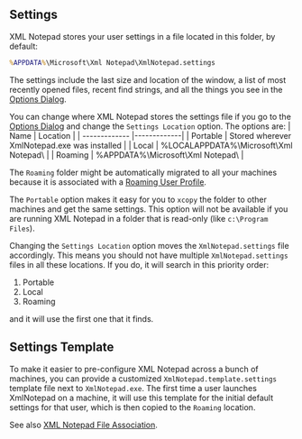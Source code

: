 ## Settings

XML Notepad stores your user settings in a file located in this folder, by default:

```cmd
%APPDATA%\Microsoft\Xml Notepad\XmlNotepad.settings
```

The settings include the last size and location of the window, a list of most recently opened files, recent find strings, and all the things you see in the [Options Dialog](options.md).

You can change where XML Notepad stores the settings file if you go to the [Options Dialog](options.md)  and change the `Settings Location` option. The options are:
| Name         | Location      |
| ------------- |-------------|
| Portable | Stored wherever XmlNotepad.exe was installed |
| Local   | %LOCALAPPDATA%\Microsoft\Xml Notepad\ |
| Roaming | %APPDATA%\Microsoft\Xml Notepad\ |

The `Roaming` folder might be automatically migrated to all your machines because it is associated with a [Roaming User Profile](https://blogs.windows.com/windowsdeveloper/2016/05/03/getting-started-with-roaming-app-data/).

The `Portable` option makes it easy for you to `xcopy` the folder to other machines and get the same settings. This option will not be available if you are running XML Notepad in a folder that is read-only (like `c:\Program Files`).

Changing the `Settings Location` option moves the `XmlNotepad.settings` file accordingly. This means you should not have multiple `XmlNotepad.settings` files in all these locations. If you do, it will search in this priority order:

1. Portable
2. Local
3. Roaming

and it will use the first one that it finds.

## Settings Template

To make it easier to pre-configure XML Notepad across a bunch of machines, you can provide a customized `XmlNotepad.template.settings` template file next to `XmlNotepad.exe`. The first time a user launches XmlNotepad on a machine, it will use this template for the initial default settings for that user, which is then copied to the `Roaming` location.

See also [XML Notepad File Association](fileassociation.md).

